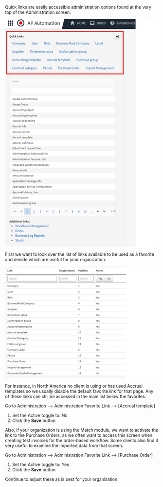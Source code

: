 Quick links are easily accessible administration options found at the very top of the Administration screen.

![](../../images/admin_quicklinks.png)

First we want to look over the list of links available to be used as a favorite and decide which are useful for your organization.

![](../../images/avail_quicklinks.png)

For instance, in North America no client is using or has used Accrual templates so we usually disable the default favorite link for that page. Any of these links can still be accessed in the main list below the favorites.

Go to Administration --> Administration Favorite Link --> [Accrual template] 

1.	Set the Active toggle to: No
2.	Click the **Save** button

Also, if your organization is using the Match module, we want to activate the link to the Purchase Orders, as we often want to access this screen when creating test invoices for the order-based workflow. Some clients also find it very useful to examine the imported data from that screen. 
 
Go to Administration --> Administration Favorite Link --> [Purchase Order] 

1.	Set the Active toggle to: Yes
2.	Click the **Save** button

Continue to adjust these as is best for your organization.
